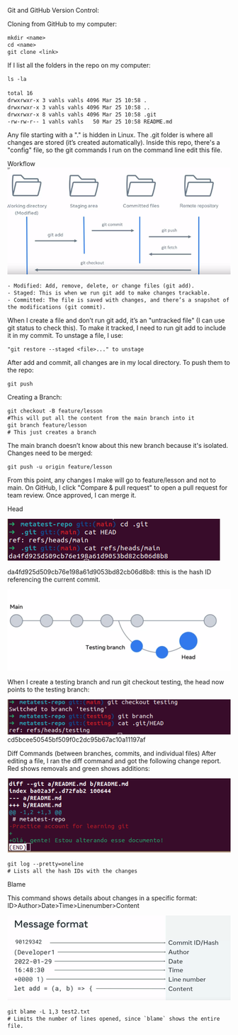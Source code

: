 Git and GitHub Version Control:

Cloning from GitHub to my computer:

    mkdir <name>
    cd <name>
    git clone <link> 

If I list all the folders in the repo on my computer:


    ls -la

    total 16
    drwxrwxr-x 3 vahls vahls 4096 Mar 25 10:58 .
    drwxrwxr-x 3 vahls vahls 4096 Mar 25 10:58 ..
    drwxrwxr-x 8 vahls vahls 4096 Mar 25 10:58 .git
    -rw-rw-r-- 1 vahls vahls   50 Mar 25 10:58 README.md

Any file starting with a "." is hidden in Linux. The .git folder is where all changes are stored (it’s created automatically). Inside this repo, there's a "config" file, so the git commands I run on the command line edit this file.

Workflow
![alt text](image.png)


    - Modified: Add, remove, delete, or change files (git add).
    - Staged: This is when we run git add to make changes trackable.
    - Committed: The file is saved with changes, and there’s a snapshot of the modifications (git commit).
When I create a file and don’t run git add, it’s an "untracked file" (I can use git status to check this). To make it tracked, I need to run git add to include it in my commit. To unstage a file, I use:



    "git restore --staged <file>..." to unstage

After add and commit, all changes are in my local directory. To push them to the repo:

    git push

Creating a Branch:

    git checkout -B feature/lesson 
    #This will put all the content from the main branch into it
    git branch feature/lesson
    # This just creates a branch

The main branch doesn’t know about this new branch because it's isolated. Changes need to be merged:

    git push -u origin feature/lesson

From this point, any changes I make will go to feature/lesson and not to main. On GitHub, I click "Compare & pull request" to open a pull request for team review. Once approved, I can merge it.

Head

![](image-3.png)

da4fd925d509cb76e198a61d9053bd82cb06d8b8: tthis is the hash ID referencing the current commit.

![alt text](image-4.png)

When I create a testing branch and run git checkout testing, the head now points to the testing branch:

![alt text](image-5.png)
cd5bcee50545bf509f0c2dc95b67ac10a11197af


Diff Commands (between branches, commits, and individual files)
After editing a file, I ran the diff command and got the following change report. Red shows removals and green shows additions:

![alt text](image-6.png)

    git log --pretty=oneline
    # Lists all the hash IDs with the changes


Blame

This command shows details about changes in a specific format:
    ID>Author>Date>Time>Linenumber>Content

![alt text](image-7.png)

    git blame -L 1,3 test2.txt
    # Limits the number of lines opened, since `blame` shows the entire file.

